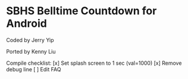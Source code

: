 SBHS Belltime Countdown for Android
==============
Coded by Jerry Yip

Ported by Kenny Liu

Compile checklist:
[x] Set splash screen to 1 sec (val=1000)
[x] Remove debug line
[ ] Edit FAQ
